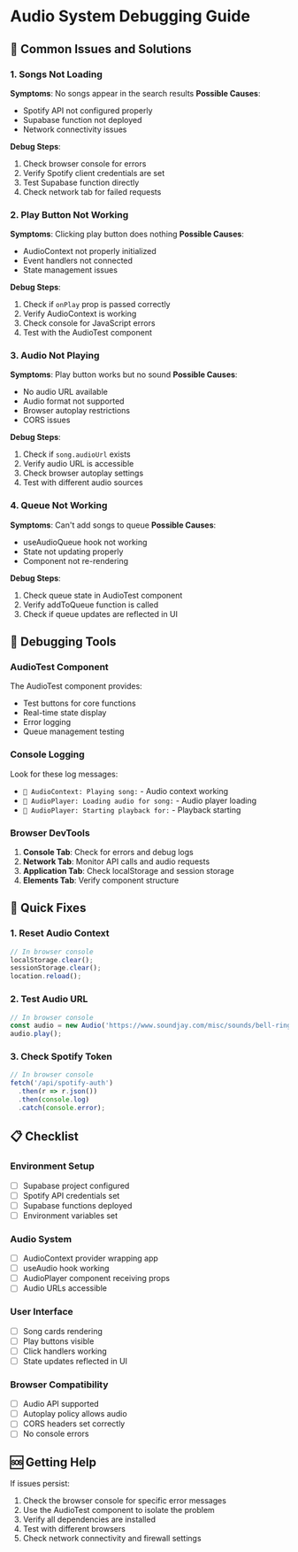 # Audio System Debugging Guide

## 🐛 Common Issues and Solutions

### 1. **Songs Not Loading**
**Symptoms**: No songs appear in the search results
**Possible Causes**:
- Spotify API not configured properly
- Supabase function not deployed
- Network connectivity issues

**Debug Steps**:
1. Check browser console for errors
2. Verify Spotify client credentials are set
3. Test Supabase function directly
4. Check network tab for failed requests

### 2. **Play Button Not Working**
**Symptoms**: Clicking play button does nothing
**Possible Causes**:
- AudioContext not properly initialized
- Event handlers not connected
- State management issues

**Debug Steps**:
1. Check if `onPlay` prop is passed correctly
2. Verify AudioContext is working
3. Check console for JavaScript errors
4. Test with the AudioTest component

### 3. **Audio Not Playing**
**Symptoms**: Play button works but no sound
**Possible Causes**:
- No audio URL available
- Audio format not supported
- Browser autoplay restrictions
- CORS issues

**Debug Steps**:
1. Check if `song.audioUrl` exists
2. Verify audio URL is accessible
3. Check browser autoplay settings
4. Test with different audio sources

### 4. **Queue Not Working**
**Symptoms**: Can't add songs to queue
**Possible Causes**:
- useAudioQueue hook not working
- State not updating properly
- Component not re-rendering

**Debug Steps**:
1. Check queue state in AudioTest component
2. Verify addToQueue function is called
3. Check if queue updates are reflected in UI

## 🔧 Debugging Tools

### AudioTest Component
The AudioTest component provides:
- Test buttons for core functions
- Real-time state display
- Error logging
- Queue management testing

### Console Logging
Look for these log messages:
- `🎵 AudioContext: Playing song:` - Audio context working
- `🎵 AudioPlayer: Loading audio for song:` - Audio player loading
- `🎵 AudioPlayer: Starting playback for:` - Playback starting

### Browser DevTools
1. **Console Tab**: Check for errors and debug logs
2. **Network Tab**: Monitor API calls and audio requests
3. **Application Tab**: Check localStorage and session storage
4. **Elements Tab**: Verify component structure

## 🚀 Quick Fixes

### 1. **Reset Audio Context**
```javascript
// In browser console
localStorage.clear();
sessionStorage.clear();
location.reload();
```

### 2. **Test Audio URL**
```javascript
// In browser console
const audio = new Audio('https://www.soundjay.com/misc/sounds/bell-ringing-05.wav');
audio.play();
```

### 3. **Check Spotify Token**
```javascript
// In browser console
fetch('/api/spotify-auth')
  .then(r => r.json())
  .then(console.log)
  .catch(console.error);
```

## 📋 Checklist

### Environment Setup
- [ ] Supabase project configured
- [ ] Spotify API credentials set
- [ ] Supabase functions deployed
- [ ] Environment variables set

### Audio System
- [ ] AudioContext provider wrapping app
- [ ] useAudio hook working
- [ ] AudioPlayer component receiving props
- [ ] Audio URLs accessible

### User Interface
- [ ] Song cards rendering
- [ ] Play buttons visible
- [ ] Click handlers working
- [ ] State updates reflected in UI

### Browser Compatibility
- [ ] Audio API supported
- [ ] Autoplay policy allows audio
- [ ] CORS headers set correctly
- [ ] No console errors

## 🆘 Getting Help

If issues persist:
1. Check the browser console for specific error messages
2. Use the AudioTest component to isolate the problem
3. Verify all dependencies are installed
4. Test with different browsers
5. Check network connectivity and firewall settings 